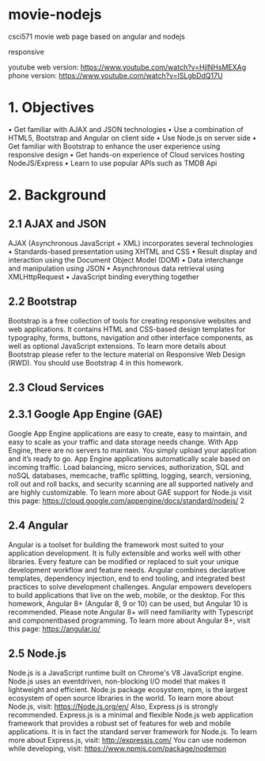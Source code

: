 # movie-nodejs
csci571 movie web page based on angular and nodejs

responsive

youtube web version: https://www.youtube.com/watch?v=HjlNHsMEXAg 
phone version: https://www.youtube.com/watch?v=ISLgbDdQ17U 

# 1. Objectives

• Get familiar with AJAX and JSON technologies
• Use a combination of HTML5, Bootstrap and Angular on client side
• Use Node.js on server side
• Get familiar with Bootstrap to enhance the user experience using responsive design
• Get hands-on experience of Cloud services hosting NodeJS/Express
• Learn to use popular APIs such as TMDB Api
# 2. Background
## 2.1 AJAX and JSON

AJAX (Asynchronous JavaScript + XML) incorporates several technologies
• Standards-based presentation using XHTML and CSS
• Result display and interaction using the Document Object Model (DOM)
• Data interchange and manipulation using JSON
• Asynchronous data retrieval using XMLHttpRequest
• JavaScript binding everything together
## 2.2 Bootstrap

Bootstrap is a free collection of tools for creating responsive websites and web applications. It
contains HTML and CSS-based design templates for typography, forms, buttons, navigation and
other interface components, as well as optional JavaScript extensions. To learn more details about
Bootstrap please refer to the lecture material on Responsive Web Design (RWD). You should use
Bootstrap 4 in this homework.

## 2.3 Cloud Services
## 2.3.1 Google App Engine (GAE)

Google App Engine applications are easy to create, easy to maintain, and easy to scale as your
traffic and data storage needs change. With App Engine, there are no servers to maintain. You
simply upload your application and it’s ready to go. App Engine applications automatically scale
based on incoming traffic. Load balancing, micro services, authorization, SQL and noSQL
databases, memcache, traffic splitting, logging, search, versioning, roll out and roll backs, and
security scanning are all supported natively and are highly customizable.
To learn more about GAE support for Node.js visit this page:
https://cloud.google.com/appengine/docs/standard/nodejs/
2
## 2.4 Angular

Angular is a toolset for building the framework most suited to your application development. It is
fully extensible and works well with other libraries. Every feature can be modified or replaced to
suit your unique development workflow and feature needs. Angular combines declarative
templates, dependency injection, end to end tooling, and integrated best practices to solve
development challenges. Angular empowers developers to build applications that live on the
web, mobile, or the desktop.
For this homework, Angular 8+ (Angular 8, 9 or 10) can be used, but Angular 10 is
recommended. Please note Angular 8+ will need familiarity with Typescript and componentbased programming.
To learn more about Angular 8+, visit this page:
https://angular.io/
## 2.5 Node.js

Node.js is a JavaScript runtime built on Chrome's V8 JavaScript engine. Node.js uses an eventdriven, non-blocking I/O model that makes it lightweight and efficient. Node.js package
ecosystem, npm, is the largest ecosystem of open source libraries in the world.
To learn more about Node.js, visit:
https://Node.js.org/en/
Also, Express.js is strongly recommended. Express.js is a minimal and flexible Node.js web
application framework that provides a robust set of features for web and mobile applications. It is
in fact the standard server framework for Node.js.
To learn more about Express.js, visit:
http://expressjs.com/
You can use nodemon while developing, visit:
https://www.npmjs.com/package/nodemon
